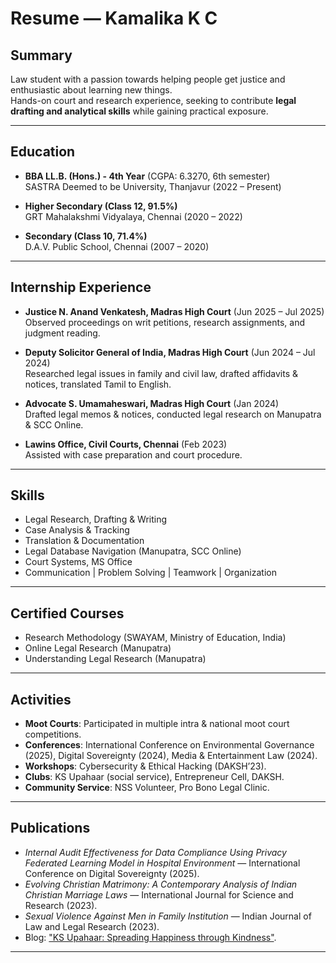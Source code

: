 # Resume — Kamalika K C

## Summary
Law student with a passion towards helping people get justice and enthusiastic about learning new things.  
Hands-on court and research experience, seeking to contribute **legal drafting and analytical skills** while gaining practical exposure.

---

## Education
- **BBA LL.B. (Hons.) - 4th Year** (CGPA: 6.3270, 6th semester)  
  SASTRA Deemed to be University, Thanjavur (2022 – Present)

- **Higher Secondary (Class 12, 91.5%)**  
  GRT Mahalakshmi Vidyalaya, Chennai (2020 – 2022)

- **Secondary (Class 10, 71.4%)**  
  D.A.V. Public School, Chennai (2007 – 2020)

---

## Internship Experience
- **Justice N. Anand Venkatesh, Madras High Court** (Jun 2025 – Jul 2025)  
  Observed proceedings on writ petitions, research assignments, and judgment reading.

- **Deputy Solicitor General of India, Madras High Court** (Jun 2024 – Jul 2024)  
  Researched legal issues in family and civil law, drafted affidavits & notices, translated Tamil to English.

- **Advocate S. Umamaheswari, Madras High Court** (Jan 2024)  
  Drafted legal memos & notices, conducted legal research on Manupatra & SCC Online.

- **Lawins Office, Civil Courts, Chennai** (Feb 2023)  
  Assisted with case preparation and court procedure.

---

## Skills
- Legal Research, Drafting & Writing
- Case Analysis & Tracking
- Translation & Documentation
- Legal Database Navigation (Manupatra, SCC Online)
- Court Systems, MS Office
- Communication | Problem Solving | Teamwork | Organization

---

## Certified Courses
- Research Methodology (SWAYAM, Ministry of Education, India)  
- Online Legal Research (Manupatra)  
- Understanding Legal Research (Manupatra)

---

## Activities
- **Moot Courts**: Participated in multiple intra & national moot court competitions.  
- **Conferences**: International Conference on Environmental Governance (2025), Digital Sovereignty (2024), Media & Entertainment Law (2024).  
- **Workshops**: Cybersecurity & Ethical Hacking (DAKSH’23).  
- **Clubs**: KS Upahaar (social service), Entrepreneur Cell, DAKSH.  
- **Community Service**: NSS Volunteer, Pro Bono Legal Clinic.  

---

## Publications
- *Internal Audit Effectiveness for Data Compliance Using Privacy Federated Learning Model in Hospital Environment* — International Conference on Digital Sovereignty (2025).  
- *Evolving Christian Matrimony: A Contemporary Analysis of Indian Christian Marriage Laws* — International Journal for Science and Research (2023).  
- *Sexual Violence Against Men in Family Institution* — Indian Journal of Law and Legal Research (2023).  
- Blog: ["KS Upahaar: Spreading Happiness through Kindness"](https://medium.com).

---

